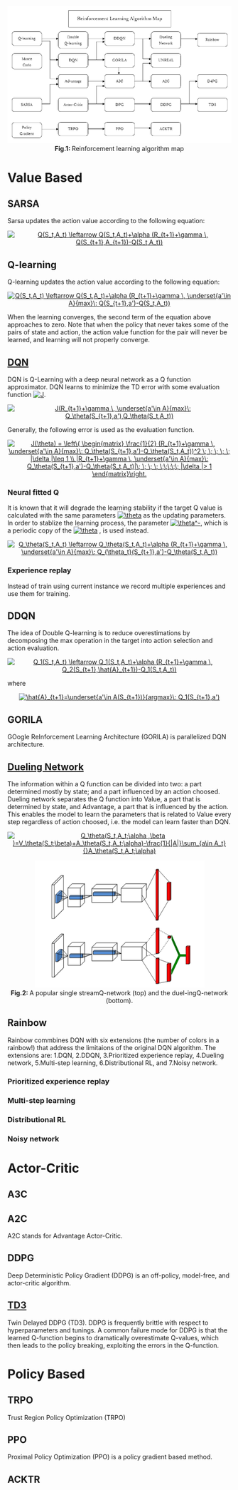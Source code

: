 <p align="center">
  <img src="/assets/reinforcement_learning_algorithm_map.png"/>
  <br>
  <b> Fig.1: </b> Reinforcement learning algorithm map
</p>

# Value Based
## SARSA
Sarsa updates the action value according to the following equation:
<p align="center">
<a href="https://www.codecogs.com/eqnedit.php?latex=Q(S_t,A_t)&space;\leftarrow&space;Q(S_t,A_t)&plus;\alpha&space;(R_{t&plus;1}&plus;\gamma&space;\,&space;Q(S_{t&plus;1},A_{t&plus;1})-Q(S_t,A_t))" target="_blank"><img src="https://latex.codecogs.com/gif.latex?Q(S_t,A_t)&space;\leftarrow&space;Q(S_t,A_t)&plus;\alpha&space;(R_{t&plus;1}&plus;\gamma&space;\,&space;Q(S_{t&plus;1},A_{t&plus;1})-Q(S_t,A_t))" title="Q(S_t,A_t) \leftarrow Q(S_t,A_t)+\alpha (R_{t+1}+\gamma \, Q(S_{t+1},A_{t+1})-Q(S_t,A_t))" /></a>
</p>

## Q-learning
Q-learning updates the action value according to the following equation:

<p align="center">
<a href="https://www.codecogs.com/eqnedit.php?latex=Q(S_t,A_t)&space;\leftarrow&space;Q(S_t,A_t)&plus;\alpha&space;(R_{t&plus;1}&plus;\gamma&space;\,&space;\underset{a'\in&space;A}{max}\:&space;Q(S_{t&plus;1},a')-Q(S_t,A_t))" target="_blank"><img src="https://latex.codecogs.com/gif.latex?Q(S_t,A_t)&space;\leftarrow&space;Q(S_t,A_t)&plus;\alpha&space;(R_{t&plus;1}&plus;\gamma&space;\,&space;\underset{a'\in&space;A}{max}\:&space;Q(S_{t&plus;1},a')-Q(S_t,A_t))" title="Q(S_t,A_t) \leftarrow Q(S_t,A_t)+\alpha (R_{t+1}+\gamma \, \underset{a'\in A}{max}\: Q(S_{t+1},a')-Q(S_t,A_t))" /></a>
</p>

When the learning converges, the second term of the equation above approaches to zero.
Note that when the policy that never takes some of the pairs of state and action, the action value function for the pair will never be learned, and learning will not properly converge. 

## [DQN](/examples/reinforcement_learning/inverted_pendulum)
DQN is Q-Learning with a deep neural network as a Q function approximator. DQN learns to minimize the TD error with some evaluation function <a href="https://www.codecogs.com/eqnedit.php?latex=J" target="_blank"><img src="https://latex.codecogs.com/gif.latex?J" title="J" /></a>. 

<p align="center">
<a href="https://www.codecogs.com/eqnedit.php?latex=J(R_{t&plus;1}&plus;\gamma&space;\,&space;\underset{a'\in&space;A}{max}\:&space;Q_\theta(S_{t&plus;1},a'),Q_\theta(S_t,A_t))" target="_blank"><img src="https://latex.codecogs.com/gif.latex?J(R_{t&plus;1}&plus;\gamma&space;\,&space;\underset{a'\in&space;A}{max}\:&space;Q_\theta(S_{t&plus;1},a'),Q_\theta(S_t,A_t))" title="J(R_{t+1}+\gamma \, \underset{a'\in A}{max}\: Q_\theta(S_{t+1},a'),Q_\theta(S_t,A_t))" /></a>
</p>

Generally, the following error is used as the evaluation function.

<p align="center">
<a href="https://www.codecogs.com/eqnedit.php?latex=J(\theta)&space;=&space;\left\{&space;\begin{matrix}&space;\frac{1}{2}&space;(R_{t&plus;1}&plus;\gamma&space;\,&space;\underset{a'\in&space;A}{max}\:&space;Q_\theta(S_{t&plus;1},a')-Q_\theta(S_t,A_t))^2&space;\;&space;\;&space;\;&space;\;&space;\;&space;|\delta&space;|\leq&space;1&space;\\&space;|R_{t&plus;1}&plus;\gamma&space;\,&space;\underset{a'\in&space;A}{max}\:&space;Q_\theta(S_{t&plus;1},a')-Q_\theta(S_t,A_t)|\;&space;\;&space;\;&space;\;&space;\;\;\;\;\;&space;|\delta&space;|>&space;1&space;\end{matrix}\right." target="_blank"><img src="https://latex.codecogs.com/gif.latex?J(\theta)&space;=&space;\left\{&space;\begin{matrix}&space;\frac{1}{2}&space;(R_{t&plus;1}&plus;\gamma&space;\,&space;\underset{a'\in&space;A}{max}\:&space;Q_\theta(S_{t&plus;1},a')-Q_\theta(S_t,A_t))^2&space;\;&space;\;&space;\;&space;\;&space;\;&space;|\delta&space;|\leq&space;1&space;\\&space;|R_{t&plus;1}&plus;\gamma&space;\,&space;\underset{a'\in&space;A}{max}\:&space;Q_\theta(S_{t&plus;1},a')-Q_\theta(S_t,A_t)|\;&space;\;&space;\;&space;\;&space;\;\;\;\;\;&space;|\delta&space;|>&space;1&space;\end{matrix}\right." title="J(\theta) = \left\{ \begin{matrix} \frac{1}{2} (R_{t+1}+\gamma \, \underset{a'\in A}{max}\: Q_\theta(S_{t+1},a')-Q_\theta(S_t,A_t))^2 \; \; \; \; \; |\delta |\leq 1 \\ |R_{t+1}+\gamma \, \underset{a'\in A}{max}\: Q_\theta(S_{t+1},a')-Q_\theta(S_t,A_t)|\; \; \; \; \;\;\;\;\; |\delta |> 1 \end{matrix}\right." /></a>
</p>

### Neural fitted Q
It is known that it will degrade the learning stability if the target Q value is calculated with the same parameters <a href="https://www.codecogs.com/eqnedit.php?latex=\theta" target="_blank"><img src="https://latex.codecogs.com/gif.latex?\theta" title="\theta" /></a> as the updating parameters. In order to stablize the learning process, the parameter <a href="https://www.codecogs.com/eqnedit.php?latex=\theta^-" target="_blank"><img src="https://latex.codecogs.com/gif.latex?\theta^-" title="\theta^-" /></a>, which is a periodic copy of the <a href="https://www.codecogs.com/eqnedit.php?latex=\theta" target="_blank"><img src="https://latex.codecogs.com/gif.latex?\theta" title="\theta" /></a> , is used instead. 

<p align="center">
<a href="https://www.codecogs.com/eqnedit.php?latex=Q_\theta(S_t,A_t)&space;\leftarrow&space;Q_\theta(S_t,A_t)&plus;\alpha&space;(R_{t&plus;1}&plus;\gamma&space;\,&space;\underset{a'\in&space;A}{max}\:&space;Q_{\theta_t}(S_{t&plus;1},a')-Q_\theta(S_t,A_t))" target="_blank"><img src="https://latex.codecogs.com/gif.latex?Q_\theta(S_t,A_t)&space;\leftarrow&space;Q_\theta(S_t,A_t)&plus;\alpha&space;(R_{t&plus;1}&plus;\gamma&space;\,&space;\underset{a'\in&space;A}{max}\:&space;Q_{\theta_t}(S_{t&plus;1},a')-Q_\theta(S_t,A_t))" title="Q_\theta(S_t,A_t) \leftarrow Q_\theta(S_t,A_t)+\alpha (R_{t+1}+\gamma \, \underset{a'\in A}{max}\: Q_{\theta_t}(S_{t+1},a')-Q_\theta(S_t,A_t))" /></a>
</p>

### Experience replay
Instead of train using current instance we record multiple experiences and use them for training.


## DDQN
The idea of Double Q-learning is to reduce overestimations by decomposing the max operation in the target into action selection and action evaluation.

<p align="center">
<a href="https://www.codecogs.com/eqnedit.php?latex=Q_1(S_t,A_t)&space;\leftarrow&space;Q_1(S_t,A_t)&plus;\alpha&space;(R_{t&plus;1}&plus;\gamma&space;\,&space;Q_2(S_{t&plus;1},\hat{A}_{t&plus;1})-Q_1(S_t,A_t))" target="_blank"><img src="https://latex.codecogs.com/gif.latex?Q_1(S_t,A_t)&space;\leftarrow&space;Q_1(S_t,A_t)&plus;\alpha&space;(R_{t&plus;1}&plus;\gamma&space;\,&space;Q_2(S_{t&plus;1},\hat{A}_{t&plus;1})-Q_1(S_t,A_t))" title="Q_1(S_t,A_t) \leftarrow Q_1(S_t,A_t)+\alpha (R_{t+1}+\gamma \, Q_2(S_{t+1},\hat{A}_{t+1})-Q_1(S_t,A_t))" /></a>
</p>
where
<p align="center">
<a href="https://www.codecogs.com/eqnedit.php?latex=\hat{A}_{t&plus;1}=\underset{a'\in&space;A(S_{t&plus;1})}{argmax}\:&space;Q_1(S_{t&plus;1},a')" target="_blank"><img src="https://latex.codecogs.com/gif.latex?\hat{A}_{t&plus;1}=\underset{a'\in&space;A(S_{t&plus;1})}{argmax}\:&space;Q_1(S_{t&plus;1},a')" title="\hat{A}_{t+1}=\underset{a'\in A(S_{t+1})}{argmax}\: Q_1(S_{t+1},a')" /></a>
</p>

## GORILA
GOogle ReInforcement Learning Architecture (GORILA) is parallelized DQN architecture. 

## [Dueling Network](/examples/reinforcement_learning/mountain_car)
The information within a Q function can be divided into two: a part determined mostly by state; and a part influenced by an action choosed. Dueling network separates the Q function into Value, a part that is determined by state, and Advantage, a part that is influenced by the action. This enables the model to learn the parameters that is related to Value every step regardless of action choosed, i.e. the model can learn faster than DQN.

<p align="center">
<a href="https://www.codecogs.com/eqnedit.php?latex=Q_\theta(S_t,A_t;\alpha&space;,\beta&space;)=V_\theta(S_t;\beta)&plus;A_\theta(S_t,A_t;\alpha)-\frac{1}{|A|}\sum_{a\in&space;A_t}{}A_\theta(S_t,A_t;\alpha)" target="_blank"><img src="https://latex.codecogs.com/gif.latex?Q_\theta(S_t,A_t;\alpha&space;,\beta&space;)=V_\theta(S_t;\beta)&plus;A_\theta(S_t,A_t;\alpha)-\frac{1}{|A|}\sum_{a\in&space;A_t}{}A_\theta(S_t,A_t;\alpha)" title="Q_\theta(S_t,A_t;\alpha ,\beta )=V_\theta(S_t;\beta)+A_\theta(S_t,A_t;\alpha)-\frac{1}{|A|}\sum_{a\in A_t}{}A_\theta(S_t,A_t;\alpha)" /></a>
</p>

<p align="center">
  <img src="/assets/dueling_Q_struct.png"/>
  <br>
  <b> Fig.2: </b> A popular single streamQ-network (top) and the duel-ingQ-network (bottom).
</p>

## Rainbow
Rainbow commbines DQN with six extensions (the number of colors in a rainbow!) that address the limitaions of the original DQN algorithm. The extensions are: 1.DQN, 2.DDQN, 3.Prioritized experience replay, 4.Dueling network, 5.Multi-step learning, 6.Distributional RL, and 7.Noisy network.

### Prioritized experience replay

### Multi-step learning

### Distributional RL

### Noisy network

# Actor-Critic
## A3C

## A2C
A2C stands for Advantage Actor-Critic. 

## DDPG
Deep Deterministic Policy Gradient (DDPG) is an off-policy, model-free, and actor-critic algorithm. 

## [TD3](/examples/reinforcement_learning/bipedal_walker)
Twin Delayed DDPG (TD3). DDPG is frequently brittle with respect to hyperparameters and tunings. A common failure mode for DDPG is that the learned Q-function begins to dramatically overestimate Q-values, which then leads to the policy breaking, exploiting the errors in the Q-function.

# Policy Based
## TRPO
Trust Region Policy Optimization (TRPO)


## PPO
Proximal Policy Optimization (PPO) is a policy gradient based method. 

## ACKTR

